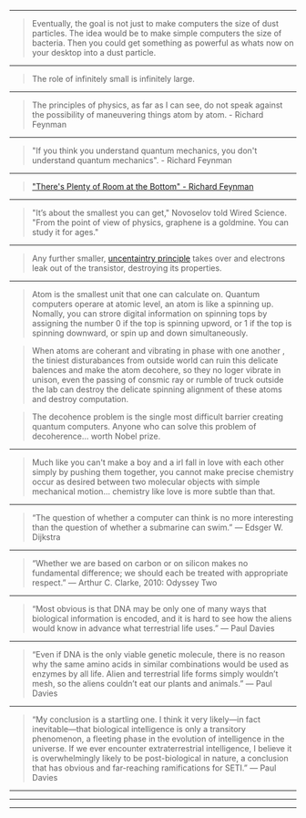 -----------

> Eventually, the goal is not just to make computers the size of dust particles. The idea would be to make simple computers the size of bacteria. Then you could get something as powerful as whats now on your desktop into a dust particle.

------------

> The role of infinitely small is infinitely large.

-----------------

> The principles of physics, as far as I can see, do not speak against the possibility of maneuvering things atom by atom. - Richard Feynman

---------- 

> "If you think you understand quantum mechanics, you don't understand quantum mechanics". -  Richard Feynman
----------

>  ["There's Plenty of Room at the Bottom"  - Richard Feynman](https://www.youtube.com/watch?v=4eRCygdW--c)

---------

> "It’s about the smallest you can get," Novoselov told Wired Science. "From the point of view of physics, graphene is a goldmine. You can study it for ages."

---------

> Any further smaller, [uncentaintry principle](https://en.wikipedia.org/wiki/Uncertainty_principle) takes over and electrons leak out of the transistor, destroying its properties.

---------

> Atom is the smallest unit that one can calculate on. Quantum computers operare at atomic level, an atom is like a spinning up. Nomally, you can strore digital information on spinning tops by assigning the number 0 if the top is spinning upword, or 1 if the top is spinning downward, or spin up and down simultaneously.

> When atoms are coherant and vibrating in phase with one another , the tiniest disturabances from outside world can ruin this delicate balences and make the atom decohere, so they no loger vibrate in unison, even the passing of consmic ray or rumble of truck outside the lab can destroy the delicate spinning alignment of these atoms and destroy computation.

> The decohence problem is the single most difficult barrier creating quantum computers. Anyone who can solve this problem of decoherence... worth Nobel prize.

-----------
> Much like you can't make a boy and a irl fall in love with each other simply by pushing them together, you cannot make precise chemistry occur as desired between two molecular objects with simple mechanical motion... chemistry like love is more subtle than that.

----------

> “The question of whether a computer can think is no more interesting than the question of whether a submarine can swim.” ― Edsger W. Dijkstra

--------

> “Whether we are based on carbon or on silicon makes no fundamental difference; we should each be treated with appropriate respect.” ― Arthur C. Clarke, 2010: Odyssey Two

-----
> “Most obvious is that DNA may be only one of many ways that biological information is encoded, and it is hard to see how the aliens would know in advance what terrestrial life uses.” 
― Paul Davies

-------

> “Even if DNA is the only viable genetic molecule, there is no reason why the same amino acids in similar combinations would be used as enzymes by all life. Alien and terrestrial life forms simply wouldn’t mesh, so the aliens couldn’t eat our plants and animals.” ― Paul Davies

--------------

> “My conclusion is a startling one. I think it very likely—in fact inevitable—that biological intelligence is only a transitory phenomenon, a fleeting phase in the evolution of intelligence in the universe. If we ever encounter extraterrestrial intelligence, I believe it is overwhelmingly likely to be post-biological in nature, a conclusion that has obvious and far-reaching ramifications for SETI.” ― Paul Davies

----------
------------
--------------

![]()
-----------
![]()
-----------
![]()
-----------
![]()
-----------
![]()
-----------
![]()
-----------
![]()
-----------
![]()
-----------
![]()
-----------
![]()
-----------
![]()
-----------
![]()
-----------
![]()
-----------
![]()
-----------
![]()
-----------
